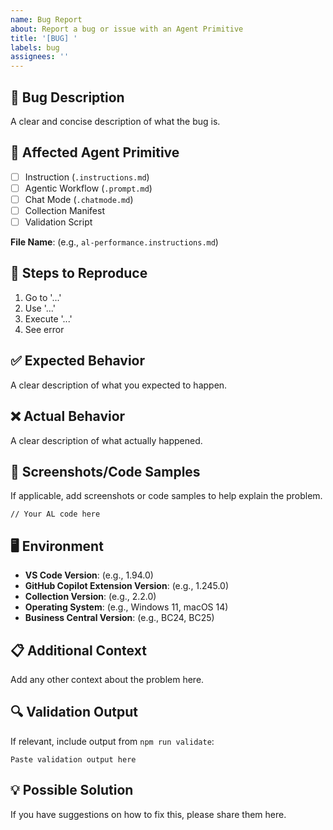 ```yaml
---
name: Bug Report
about: Report a bug or issue with an Agent Primitive
title: '[BUG] '
labels: bug
assignees: ''
---
```


## 🐛 Bug Description

A clear and concise description of what the bug is.

## 📍 Affected Agent Primitive

- [ ] Instruction (`.instructions.md`)
- [ ] Agentic Workflow (`.prompt.md`)
- [ ] Chat Mode (`.chatmode.md`)
- [ ] Collection Manifest
- [ ] Validation Script

**File Name**: (e.g., `al-performance.instructions.md`)

## 🔄 Steps to Reproduce

1. Go to '...'
2. Use '...'
3. Execute '...'
4. See error

## ✅ Expected Behavior

A clear description of what you expected to happen.

## ❌ Actual Behavior

A clear description of what actually happened.

## 📸 Screenshots/Code Samples

If applicable, add screenshots or code samples to help explain the problem.

```al
// Your AL code here
```

## 🖥️ Environment

- **VS Code Version**: (e.g., 1.94.0)
- **GitHub Copilot Extension Version**: (e.g., 1.245.0)
- **Collection Version**: (e.g., 2.2.0)
- **Operating System**: (e.g., Windows 11, macOS 14)
- **Business Central Version**: (e.g., BC24, BC25)

## 📋 Additional Context

Add any other context about the problem here.

## 🔍 Validation Output

If relevant, include output from `npm run validate`:

```
Paste validation output here
```

## 💡 Possible Solution

If you have suggestions on how to fix this, please share them here.

